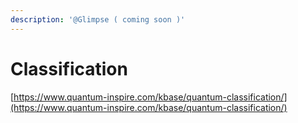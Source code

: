 ```yaml
---
description: '@Glimpse ( coming soon )'
---
```


# Classification

[https://www.quantum-inspire.com/kbase/quantum-classification/](https://www.quantum-inspire.com/kbase/quantum-classification/)
